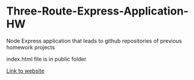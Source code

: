 # Three-Route-Express-Application-HW
Node Express application that leads to github repositories of previous homework projects

index.html file is in public folder

[Link to website](https://burnt-maize-visitor.glitch.me/)

